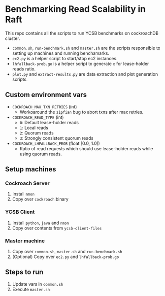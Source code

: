 # Benchmarking Read Scalability in Raft

This repo contains all the scripts to run YCSB benchmarks on cockroachDB cluster.
* `common.sh`, `run-benchmark.sh` and `master.sh` are the scripts responsible to setting up machines and running benchamarks.
* `ec2.py` is a helper script to start/stop ec2 instances.
* `lhfallback-prob.go` is a helper script to generate `x` for lease-holder reads ratio.
* `plot.py` and `extract-results.py` are data extraction and plot generation scripts.

## Custom environment vars
* `COCKROACH_MAX_TXN_RETRIES` (int)
  + Workoaround the `zipfian` bug to abort txns after max retries.
* `COCKROACH_READ_TYPE` (int)
  + `0`: Default lease-holder reads
  + `1`: Local reads
  + `2`: Quorum reads
  + `3`: Strongly consistent quorum reads
* `COCKROACH_LHFALLBACK_PROB` (float [0.0, 1.0])
  + Ratio of read requests which should use lease-holder reads while using quorum reads.

## Setup machines
### Cockroach Server
1. Install `nmon`
2. Copy over `cockroach` binary

### YCSB Client
1. Install `python`, `java` and `nmon`
2. Copy over contents from `ycsb-client-files`

### Master machine
1. Copy over `common.sh`, `master.sh` and `run-benchmark.sh`
2. (Optional) Copy over `ec2.py` and `lhfallback-prob.go`

## Steps to run
1. Update vars in `common.sh`
2. Execute `master.sh`
